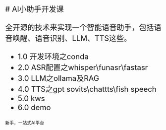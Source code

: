 <font size=5>
# AI小助手开发课


全开源的技术来实现一个智能语音助手，包括语音唤醒、语音识别、LLM、TTS这些。

- 1.0 开发环境之conda
- 2.0 ASR配置之whisper\funasr\fastasr
- 3.0 LLM之ollama及RAG
- 4.0 TTS之gpt sovits\chattts\fish speech
- 5.0 kws
- 6.0 demo
</font>


新手，一站式AI平台